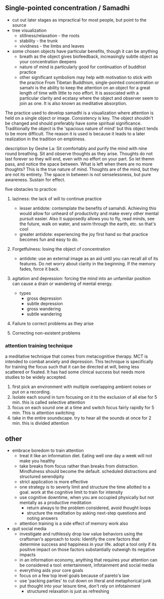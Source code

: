 ## Single-pointed concentration / Samadhi
* cut out later stages as impractical for most people, but point to the source
* tree visualization
    * stillness/relaxation - the roots
    * stability - the trunk
    * vividness - the limbs and leaves
* some chosen objects have particular benefits, though it can be anything
    * breath as the object gives biofeedback, increasingly subtle object as your concentration deepens
    * nature of mind is particularly good for continuation of buddhist practice
    * other significant symbolism may help with motivation to stick with the practice
From Tibetan Buddhism, single-pointed concentration or samahi is the ability to keep the attention on an object for a 
great length of time with little to noo effort. It is associated with a particular clarity and ecstasy where the object 
and observer seem to join as one. It is also known as meditative absorption.


The practice used to develop samadhi is a visualization where attention is held on a single object or image. Consistency
is key. The object shouldn't be changed and should preferably have some spiritual significance. Traditionally the object is
the 'spacious nature of mind' but this object tends to be more difficult. The reason it is used is because it leads to a
 later realization in the tradition on emptiness.

description by Geshe La:
Sit comfortably and purify the mind with nine round breathing. Sit and observe thoughts as they arise. Thoughts do not 
last forever so they will end, even with no effort on your part. So let themn pass, and notice the space between.
What is left when there are no more thoughts? This is the true nature of mind. Thoughts are of the mind, but they are not
its entirety. The space in between is not senselessness, but pure awareness. Sustain for effect.

five obstacles to practice:
1. laziness: the lack of will to continue practice
    * lesser antidote: contemplate the benefits of samahdi. Achieving this would allow for unheard of productivity and
        make every other mental pursuit easier. Also it supposedly allows you to fly, read minds, see the future, walk 
        on water, and swim through the earth, etc. so that's cool
    * greater antidote: experiencing the joy first hand so that practice becomes fun and easy to do.
2. Forgetfulness: losing the object of concentration
    * antidote: use an external image as an aid until you can recall all of its features. Do net worry about clarity in
    the beginning. If the memory fades, force it back.
3. agitation and depression: forcing the mind into an unfamiliar position can cause a drain or wandering of mental energy.
    * types
        - gross depression
        - subtle depression
        - gross wandering
        - subtle wandering

4. Failure to correct problems as they arise
5. Correcting non-existent problems

### attention training technique
a meditative technique that comes from metacognitive therapy. MCT is intended to combat anxiety and depression. This
technique is specifically for training the focus such that it can be directed at will, being less scattered or fixated.
 It has had some clinical success but needs more studies to be widely accepted.

1. first pick an environment with multiple overlapping ambient noises or put on a recording.
1. Isolate each sound in turn focusing on it to the exclusion of all else for 5 min. this is called selective attention
1. focus on each sound one at a time and switch focus fairly rapidly for 5 min. This is attention switching
1. take in the entire soundscape. try to hear all the sounds at once for 2 min. this is divided attention

## other
* embrace boredom to train attention
    * treat it like an information diet. Eating well one day a week will not make you healthy
    * take breaks from focus rather than breaks from distraction. Mindfulness should become the default. scheduled distractions and structured serendipity
    * strict application is more effective
    * one strategy is to severly limit and structure the time allotted to a goal. work at the cognitive limit to train for intensity
    * use cognitive downtime, when you are occupied physically but not mentally as a productive meditation
        * return always to the problem considered, avoid thought loops
        * structure the meditation by asking next-step questions and noting answers
    * attention training is a side effect of memory work also
* quit social media
    * investigate and ruthlessly drop low value behaviors using the craftsman's approach to tools: Identify the core factors that determine success and happiness in your life.
        adopt a tool only if its positive impact on those factors substantially outweigh its negative impacts
    * in an information economy, anything that requires your attention can be considered a tool: entertainment, infotainment and social media
    * everything aids your core goals
    * focus on a few top level goals because of pareto's law
    * use 'packing parties' to cut down on literal and metaphorical junk
    * put thought into your leisure time, don't rely on infotainment
        * structured relaxation is just as refreshing
